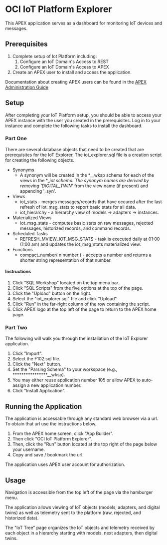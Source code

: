 
# OCI IoT Platform Explorer

This APEX application serves as a dashboard for monitoring IoT devices and messages.

## Prerequisites

1. Complete setup of Iot Platform including:
    1. Configure an IoT Domain's Access to REST
    2. Configure an IoT Domain's Access to APEX
2. Create an APEX user to install and access the application.

Documentation about creating APEX users can be found in the
[APEX Administration Guide][longUrl]

[longUrl]:(https://docs.oracle.com/en/database/oracle/apex/24.2/aeadm/managing-users-across-an-application-express-instance.html#GUID-CE23292D-05D1-4E79-BF40-8BC31E74E6C8).

## Setup

After completing your IoT Platform setup, you should be able to access your APEX
instance with the user you created in the prerequisites. Log in to your instance and
complete the following tasks to install the dashboard.

### Part One

There are several database objects that need to be created that are
prerequisites for the IoT Explorer. The iot_explorer.sql file is a creation script
for creating the following objects.

* Synonyms
  * A synonym will be created in the *__wksp schema for each of the views in the
  *__iot schema. The synonym names are derived by removing 'DIGITAL_TWIN_' from the
  view name (if present) and appending '_syn'.
* Views
  * iot_stats - merges messages/records that have occured after the last refresh of
  iot_msg_stats to report basic stats for all data.
  * iot_hierarchy - a hierarchy view of models -> adapters -> instances.
* Materialized Views
  * iot_msg_stats - computes basic stats on raw messages, rejected messages,
  historized records, and command records.
* Scheduled Tasks
  * REFRESH_MVIEW_IOT_MSG_STATS - task is executed daily at 01:00 (1:00 am) and
  updates the iot_msg_stats materialized view.
* Functions
  * compact_number( n number ) - accepts a number and returns a shorter string
  representation of that number.

#### Instructions

1. Click "SQL Workshop" located on the top menu bar.
2. Click "SQL Scripts" from the five options at the top of the page.
3. Click the "Upload" button on the right.
4. Select the "iot_explorer.sql" file and click "Upload".
5. Click "Run" in the far-right column of the row containing the script.
6. Click APEX logo at the top left of the page to return to the APEX home page.

### Part Two

The following will walk you through the installation of the IoT Explorer
application.

1. Click "Import".
2. Select the F102.sql file.
3. Click the "Next" button.
4. Set the "Parsing Schema" to your workspace (e.g., ****************__wksp).
5. You may either reuse application number 105 or allow APEX to auto-assign a new
application number.
6. Click "Install Application".

## Running the Application

The application is accessable through any standard web browser via a url. To
obtain that url use the instructions below.

1. From the APEX home screen, click "App Builder".
2. Then click "OCI IoT Platform Explorer".
3. Then, click the "Run" button located at the top right of the page below your
username.
4. Copy and save / bookmark the url.

The application uses APEX user account for authorization.

## Usage

Navigation is accessible from the top left of the page via the hamburger menu.

The application allows viewing of IoT objects (models, adapters, and digital twins)
as well as telemetry sent to the platform (raw, rejected, and historized data).

The "IoT Tree" page organizes the IoT objects and telemetry received by each object
in a hierarchy starting with models, next adapters, then digital twins.
